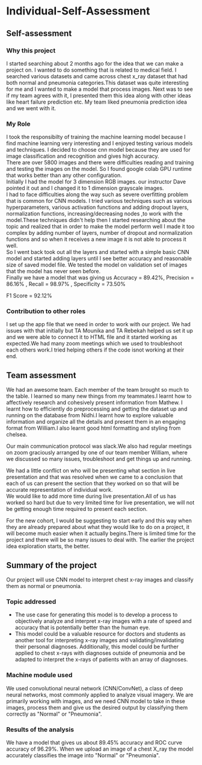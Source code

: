# Individual-Self-Assessment

## Self-assessment
### Why this project
I started searching about 2 months ago for the idea that we can make a project on. I wanted to do something that is related to medical field. I searched various datasets and came across chest x_ray dataset that had both normal and pneumonia categories.This dataset was quite interesting for me and I wanted to make a model that process images.
Next was to see if my team agrees with it, I presented them this idea along with other ideas like heart failure prediction etc. My team liked pneumonia prediction idea and we went with it.
### My Role
I took the responsibilty of training the machine learning model because I find machine learning very interesting and I enjoyed testing various models and techniques. I decided to choose cnn model because they are  used for image classification and recognition and gives high accuracy.          
There are over 5800 images and there were difficulties reading and training and testing the images on the model. So I found google colab GPU runtime that works better than any other configuration.             
Initially I had the model for 3 dimension RGB images. our instructor Dave pointed it out and I changed it to 1 dimension grayscale images.         
I had to face difficulties along the way such as severe overfitting problem that is common for CNN models. I tried various techniques such as various hyperparameters, various activation functions and adding dropout layers, normalization functions, increasing/decreasing nodes ,to work with the model.These techniques didn't help then I started researching about the topic and realized that in order to make the model perform well I made it too complex by adding number of layers, number of dropout and normalization functions and so when it receives a new image it is not able to process it well.            
So I went back took out all the layers and started with a simple basic CNN model and started adding layers until I see better accuracy and reasonable size of saved model file.
We tested the model on validation set of images that the model has never seen before.            
Finally we have a model that was giving us Accuracy = 89.42%, Precision = 86.16% , Recall = 98.97% , Specificity = 73.50% 

F1 Score = 92.12%

### Contribution to other roles
  I set up the app file that we need in order to work with our project. We had issues with that initially but TA Mounika and TA Rebekah helped us set it up and we were able to connect it to HTML file and it started working as expected.We had many zoom meetings which we used to troubleshoot each others work.I tried helping others if the code isnot working at their end.

## Team assessment
We had an awesome team. Each member of the team brought so much to the table. I learned so many new things from my teammates.I learnt how to affectively research and cohesively present information from Mathew. I learnt how to efficiently do preprocessing and getting the dataset up and running on the database from Nidhi.I learnt how to explore valuable information and organize all the details and present them in an engaging format from William.I also learnt good html formatting and styling from chelsea.

Our main communication protocol was slack.We also had regular meetings on zoom graciously arranged by one of our team member William, where we discussed so many issues, troubleshoot and get things up and running.

We had a little conflict on who will be presenting what section in live presentation and that was resolved when we came to a conclusion that each of us can present the section that they worked on so that will be accurate representation of individual work.             
We would like to add more time during live presentation.All of us has worked so hard but due to very limited time for live presentation, we will not be getting enough time required to present each section.

For the new cohort, I would be suggesting to start early and this way when they are already prepared about what they would like to do on a project, it will become much easier when it actually begins.There is limited time for the project and there will be so many issues to deal with. The earlier the project idea exploration starts, the better.

## Summary of the project
 Our project will use CNN model to interpret chest x-ray images and classify them as normal or pneumonia.
### Topic addressed
- The use case for generating this model is to develop a process to objectively analyze and interpret x-ray images with a rate of speed and accuracy that is potentially better than the human eye.
- This model could be a valuable resource for doctors and students as another tool for interpreting x-ray images and validating/invalidating their personal diagnoses.
Additionally, this model could be further applied to chest x-rays with diagnoses outside of pneumonia and be adapted to interpret the x-rays of patients with an array of diagnoses.
### Machine module used
We used convolutional neural network (CNN/ConvNet), a class of deep neural networks, most commonly applied to analyze visual imagery. We are primarily working with images, and we need CNN model to take in these images, process them and give us the desired output by classifying them correctly as "Normal" or "Pneumonia".
### Results of the analysis
We have a model that gives us about 89.45% accuracy and ROC curve accuracy of 96.29%. When we upload an image of a chest X_ray the model accurately classifies the image into "Normal" or "Pneumonia". 

